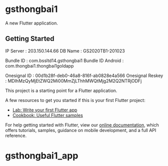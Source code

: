 # gsthongbai1

A new Flutter application.

## Getting Started

IP Server : 203.150.144.66
DB Name : GS2020TB1-201023

Bundle ID : com.bssltd14.gsthongbai1
Bundle ID Android : com.thongbai1.thongbai1goldapp

Onesignal ID : 00d1b28f-deb0-46a8-816f-ab0828e4a566
Onesignal Reskey : MDlhMzQyMjEtZWQ2Mi00MmZjLThhMWQtMjg2M2Q2NTRjODFj

This project is a starting point for a Flutter application.

A few resources to get you started if this is your first Flutter project:

- [Lab: Write your first Flutter app](https://flutter.dev/docs/get-started/codelab)
- [Cookbook: Useful Flutter samples](https://flutter.dev/docs/cookbook)

For help getting started with Flutter, view our
[online documentation](https://flutter.dev/docs), which offers tutorials,
samples, guidance on mobile development, and a full API reference.
# gsthongbai1_app
